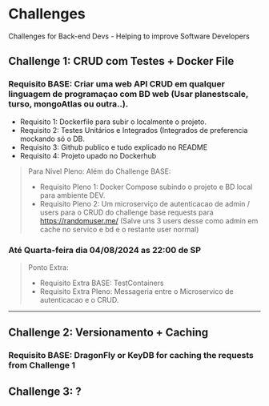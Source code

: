 # Challenges
Challenges for Back-end Devs - Helping to improve Software Developers 


## Challenge 1:  CRUD com Testes + Docker File

### Requisito BASE: Criar uma web API CRUD em qualquer linguagem de programaçao com BD web (Usar planestscale, turso, mongoAtlas ou outra..).

* Requisito 1:   Dockerfile para subir o localmente o projeto.
* Requisito 2:  Testes Unitários e Integrados (Integrados de preferencia mockando só o DB.
* Requisito 3:  Github publico e tudo explicado no README
* Requisito 4:  Projeto upado no Dockerhub

> Para Nível Pleno:  Além do Challenge BASE:
> * Requisito Pleno 1: Docker Compose subindo o projeto e BD local para ambiente DEV.
> * Requisito Pleno 2: Um microserviço de autenticacao de admin / users para o CRUD do challenge base requests para https://randomuser.me/ (Salve uns 3 users desse como admin em cache no servico e bd e o restante user normal)

### Até Quarta-feira dia 04/08/2024 as 22:00 de SP

> Ponto Extra:
> * Requisito Extra BASE: TestContainers
> * Requisito Extra Pleno: Messageria entre o Microservico de autenticacao e o CRUD. 

-------------------------------------------

## Challenge 2: Versionamento + Caching 

### Requisito BASE: DragonFly or KeyDB for caching the requests from Challenge 1


## Challenge 3: ?
